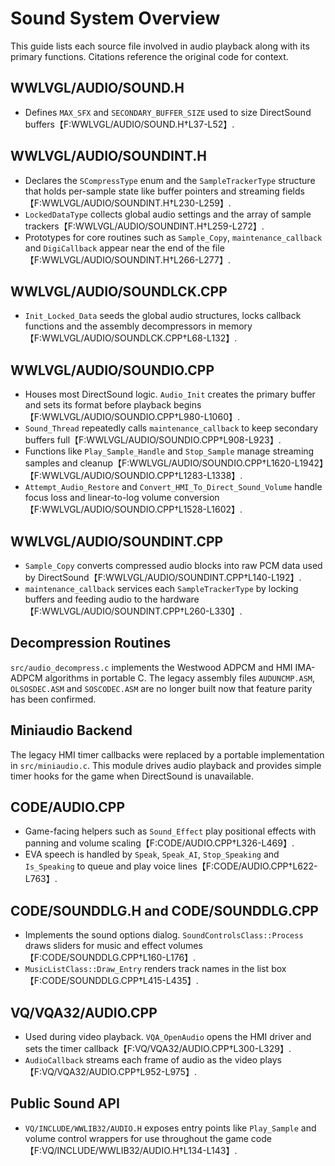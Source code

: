 # Sound System Overview

This guide lists each source file involved in audio playback along with its primary functions. Citations reference the original code for context.

## WWLVGL/AUDIO/SOUND.H
- Defines `MAX_SFX` and `SECONDARY_BUFFER_SIZE` used to size DirectSound buffers【F:WWLVGL/AUDIO/SOUND.H†L37-L52】.

## WWLVGL/AUDIO/SOUNDINT.H
- Declares the `SCompressType` enum and the `SampleTrackerType` structure that holds per-sample state like buffer pointers and streaming fields【F:WWLVGL/AUDIO/SOUNDINT.H†L230-L259】.
- `LockedDataType` collects global audio settings and the array of sample trackers【F:WWLVGL/AUDIO/SOUNDINT.H†L259-L272】.
- Prototypes for core routines such as `Sample_Copy`, `maintenance_callback` and `DigiCallback` appear near the end of the file【F:WWLVGL/AUDIO/SOUNDINT.H†L266-L277】.

## WWLVGL/AUDIO/SOUNDLCK.CPP
- `Init_Locked_Data` seeds the global audio structures, locks callback functions and the assembly decompressors in memory【F:WWLVGL/AUDIO/SOUNDLCK.CPP†L68-L132】.

## WWLVGL/AUDIO/SOUNDIO.CPP
- Houses most DirectSound logic. `Audio_Init` creates the primary buffer and sets its format before playback begins【F:WWLVGL/AUDIO/SOUNDIO.CPP†L980-L1060】.
- `Sound_Thread` repeatedly calls `maintenance_callback` to keep secondary buffers full【F:WWLVGL/AUDIO/SOUNDIO.CPP†L908-L923】.
- Functions like `Play_Sample_Handle` and `Stop_Sample` manage streaming samples and cleanup【F:WWLVGL/AUDIO/SOUNDIO.CPP†L1620-L1942】【F:WWLVGL/AUDIO/SOUNDIO.CPP†L1283-L1338】.
- `Attempt_Audio_Restore` and `Convert_HMI_To_Direct_Sound_Volume` handle focus loss and linear-to-log volume conversion【F:WWLVGL/AUDIO/SOUNDIO.CPP†L1528-L1602】.

## WWLVGL/AUDIO/SOUNDINT.CPP
- `Sample_Copy` converts compressed audio blocks into raw PCM data used by DirectSound【F:WWLVGL/AUDIO/SOUNDINT.CPP†L140-L192】.
- `maintenance_callback` services each `SampleTrackerType` by locking buffers and feeding audio to the hardware【F:WWLVGL/AUDIO/SOUNDINT.CPP†L260-L330】.

## Decompression Routines
`src/audio_decompress.c` implements the Westwood ADPCM and HMI IMA-ADPCM
algorithms in portable C. The legacy assembly files `AUDUNCMP.ASM`,
`OLSOSDEC.ASM` and `SOSCODEC.ASM` are no longer built now that feature parity
has been confirmed.

## Miniaudio Backend
The legacy HMI timer callbacks were replaced by a portable implementation in `src/miniaudio.c`.  This module drives audio playback and provides simple timer hooks for the game when DirectSound is unavailable.

## CODE/AUDIO.CPP
- Game-facing helpers such as `Sound_Effect` play positional effects with panning and volume scaling【F:CODE/AUDIO.CPP†L326-L469】.
- EVA speech is handled by `Speak`, `Speak_AI`, `Stop_Speaking` and `Is_Speaking` to queue and play voice lines【F:CODE/AUDIO.CPP†L622-L763】.

## CODE/SOUNDDLG.H and CODE/SOUNDDLG.CPP
- Implements the sound options dialog. `SoundControlsClass::Process` draws sliders for music and effect volumes【F:CODE/SOUNDDLG.CPP†L160-L176】.
- `MusicListClass::Draw_Entry` renders track names in the list box【F:CODE/SOUNDDLG.CPP†L415-L435】.

## VQ/VQA32/AUDIO.CPP
- Used during video playback. `VQA_OpenAudio` opens the HMI driver and sets the timer callback【F:VQ/VQA32/AUDIO.CPP†L300-L329】.
- `AudioCallback` streams each frame of audio as the video plays【F:VQ/VQA32/AUDIO.CPP†L952-L975】.

## Public Sound API
- `VQ/INCLUDE/WWLIB32/AUDIO.H` exposes entry points like `Play_Sample` and volume control wrappers for use throughout the game code【F:VQ/INCLUDE/WWLIB32/AUDIO.H†L134-L143】.

